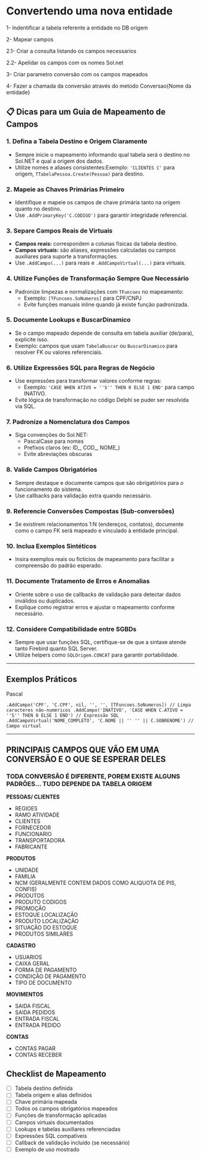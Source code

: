 # Convertendo uma nova entidade

1- Indentificar a tabela referente a entidade no DB origem

2- Mapear campos

2.1- Criar a consulta listando os campos necessarios

2.2- Apelidar os campos com os nomes Sol.net

3- Criar parametro conversão com os campos mapeados 

4- Fazer a chamada da conversão através do metodo Conversao{Nome da entidade}

## **📋 Dicas para um Guia de Mapeamento de Campos**

### **1. Defina a Tabela Destino e Origem Claramente**

- Sempre inicie o mapeamento informando qual tabela será o destino no Sol.NET e qual a origem dos dados.
- Utilize nomes e aliases consistentes:Exemplo: `'CLIENTES C'` para origem, `TTabelaPessoa.Create(Pessoa)` para destino.

### **2. Mapeie as Chaves Primárias Primeiro**

- Identifique e mapeie os campos de chave primária tanto na origem quanto no destino.
- Use `.AddPrimaryKey('C.CODIGO')` para garantir integridade referencial.

### **3. Separe Campos Reais de Virtuais**

- **Campos reais:** correspondem a colunas físicas da tabela destino.
- **Campos virtuais:** são aliases, expressões calculadas ou campos auxiliares para suporte a transformações.
- Use `.AddCampo(...)` para reais e `.AddCampoVirtual(...)` para virtuais.

### **4. Utilize Funções de Transformação Sempre Que Necessário**

- Padronize limpezas e normalizações com `TFuncoes` no mapeamento:
    - Exemplo: `[TFuncoes.SoNumeros]` para CPF/CNPJ
    - Evite funções manuais inline quando já existe função padronizada.

### **5. Documente Lookups e BuscarDinamico**

- Se o campo mapeado depende de consulta em tabela auxiliar (de/para), explicite isso.
- Exemplo: campos que usam `TabelaBuscar` ou `BuscarDinamico` para resolver FK ou valores referenciais.

### **6. Utilize Expressões SQL para Regras de Negócio**

- Use expressões para transformar valores conforme regras:
    - Exemplo: `'CASE WHEN ATIVO = ''S'' THEN 0 ELSE 1 END'` para campo INATIVO.
- Evite lógica de transformação no código Delphi se puder ser resolvida via SQL.

### **7. Padronize a Nomenclatura dos Campos**

- Siga convenções do Sol.NET:
    - PascalCase para nomes
    - Prefixos claros (ex: ID_, COD_, NOME_)
    - Evite abreviações obscuras

### **8. Valide Campos Obrigatórios**

- Sempre destaque e documente campos que são obrigatórios para o funcionamento do sistema.
- Use callbacks para validação extra quando necessário.

### **9. Referencie Conversões Compostas (Sub-conversões)**

- Se existirem relacionamentos 1:N (endereços, contatos), documente como o campo FK será mapeado e vinculado à entidade principal.

### **10. Inclua Exemplos Sintéticos**

- Insira exemplos reais ou fictícios de mapeamento para facilitar a compreensão do padrão esperado.

### **11. Documente Tratamento de Erros e Anomalias**

- Oriente sobre o uso de callbacks de validação para detectar dados inválidos ou duplicados.
- Explique como registrar erros e ajustar o mapeamento conforme necessário.

### **12. Considere Compatibilidade entre SGBDs**

- Sempre que usar funções SQL, certifique-se de que a sintaxe atende tanto Firebird quanto SQL Server.
- Utilize helpers como `SQLOrigem.CONCAT` para garantir portabilidade.

---

## **Exemplos Práticos**

Pascal

`.AddCampo('CPF', 'C.CPF', nil, '', '', [TFuncoes.SoNumeros]) // Limpa caracteres não-numéricos
.AddCampo('INATIVO', 'CASE WHEN C.ATIVO = ''S'' THEN 0 ELSE 1 END') // Expressão SQL
.AddCampoVirtual('NOME_COMPLETO', 'C.NOME || '' '' || C.SOBRENOME') // Campo virtual`

---

## **PRINCIPAIS CAMPOS QUE VÃO EM UMA CONVERSÃO E O QUE SE ESPERAR DELES**
### TODA CONVERSÃO É DIFERENTE, POREM EXISTE ALGUNS PADRÕES... TUDO DEPENDE DA TABELA ORIGEM

**PESSOAS/ CLIENTES**

- REGIOES 
- RAMO ATIVIDADE
- CLIENTES
- FORNECEDOR
- FUNCIONARIO
- TRANSPORTADORA
- FABRICANTE

**PRODUTOS**

- UNIDADE
- FAMILIA
- NCM (GERALMENTE CONTEM DADOS COMO ALIQUOTA DE PIS, CONFIS) 
- PRODUTOS
- PRODUTO CODIGOS
- PROMOÇÃO 
- ESTOQUE LOCALIZAÇÃO
- PRODUTO LOCALIZAÇÃO
- SITUAÇÃO DO ESTOQUE 
- PRODUTOS SIMILARES

**CADASTRO**

- USUARIOS
- CAIXA GERAL
- FORMA DE PAGAMENTO
- CONDIÇÃO DE PAGAMENTO 
- TIPO DE DOCUMENTO

**MOVIMENTOS** 
- SAIDA FISCAL
- SAIDA PEDIDOS
- ENTRADA FISCAL
- ENTRADA PEDIDO

**CONTAS** 
- CONTAS  PAGAR
- CONTAS RECEBER


## **Checklist de Mapeamento**

- [ ]  Tabela destino definida
- [ ]  Tabela origem e alias definidos
- [ ]  Chave primária mapeada
- [ ]  Todos os campos obrigatórios mapeados
- [ ]  Funções de transformação aplicadas
- [ ]  Campos virtuais documentados
- [ ]  Lookups e tabelas auxiliares referenciadas
- [ ]  Expressões SQL compatíveis
- [ ]  Callback de validação incluído (se necessário)
- [ ]  Exemplo de uso mostrado
